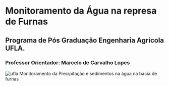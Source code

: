 # Monitoramento da Água na represa de Furnas
## Programa de Pós Graduação Engenharia Agrícola UFLA.
### Professor Orientador: Marcelo de Carvalho Lopes
![ufla](https://ufla.br/images/noticias/2020/09_set/ufla-25anos.png)
Monitoramento da Precipitação e sedimentos na água na bacia de furnas
